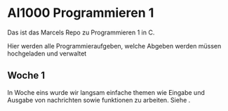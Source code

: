 # AI1000 Programmieren 1

Das ist das Marcels Repo zu Programmieren 1 in C.

Hier werden alle Programmieraufgeben, welche Abgeben werden müssen hochgeladen und verwaltet

## Woche 1

In Woche eins wurde wir langsam einfache themen wie Eingabe und Ausgabe von nachrichten sowie funktionen zu arbeiten. Siehe [](https://github.com/Cryox07/Uni-Code/Woche1).
